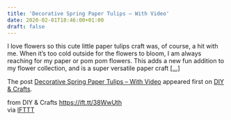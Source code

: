 ```yaml
---
title: 'Decorative Spring Paper Tulips – With Video'
date: 2020-02-01T18:46:00+01:00
draft: false
---
```


I love flowers so this cute little paper tulips craft was, of course, a hit with me. When it’s too cold outside for the flowers to bloom, I am always reaching for my paper or pom pom flowers. This adds a new fun addition to my flower collection, and is a super versatile paper craft [\[...\]](https://www.diyncrafts.com/79981/paper/decorative-spring-paper-tulips-with-video)

The post [Decorative Spring Paper Tulips – With Video](https://www.diyncrafts.com/79981/paper/decorative-spring-paper-tulips-with-video) appeared first on [DIY & Crafts](https://www.diyncrafts.com).

  
  
from DIY & Crafts https://ift.tt/38WwUth  
via [IFTTT](https://ifttt.com/?ref=da&site=blogger)